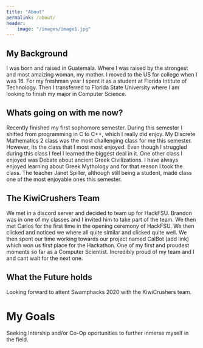 ```yaml
---
title: "About"
permalink: /about/
header:
    image: "/images/image1.jpg"
---
```


## My Background

I was born and raised in Guatemala. Where I was raised by the strongest and most amaizing woman, my mother.
I moved to the US for college when I was 16. For my freshman year I spent it as a student at Florida Intitute of Technology.
Then I transferred to Florida State University where I am looking to finish my major in Computer Science.

## Whats going on with me now?

Recently finished my first sophomore semester. During this semester I shifted from programming in C to C++, which I really did enjoy.
My Discrete Mathematics 2 class was the most challenging class for me this semester. However, its the class that I most most enjoyed. Even though I struggled during this class I feel I learned the biggest deal in it.
One other class I enjoyed was Debate about ancient Greek Civilizations. I have always enjoyed learning about Greek Mythology and for that reason I took the class. The teacher Janet Spiller, although still being a student, made class one of the most enjoyable ones this semester.

## The KiwiCrushers Team

We met in a discord server and decided to team up for HackFSU. Brandon was in one of my classes and I invited him to take part of the team. We then met Carlos for the first time in the opening ceremony of HackFSU. We then clicked and noticed we where all quite similar and clicked quite well. We then spent our time working towards our project named CalBot (add link) which won us first place for the Hackathon. One of my first and proudest moments so far as a Computer Scientist. Incredibly proud of my team and I and cant wait for the next one.

## What the Future holds

Looking forward to attent Swamphacks 2020 with the KiwiCrushers team. 

# My Goals

Seeking Intership and/or Co-Op oportunities to further inmerse myself in the field.

